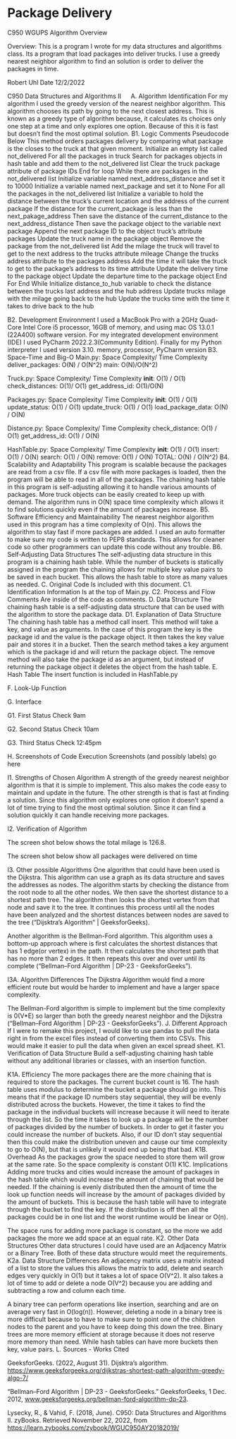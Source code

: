 # Package Delivery
 
 
 






C950 WGUPS Algorithm Overview

Overview: This is a program I wrote for my data structures and algorithms class. Its a program that load packages into deliver trucks. I use a greedy nearest neighbor algorithm to find an solution is order to deliver the packages in time.

Robert Uhl
Date 12/2/2022

C950 Data Structures and Algorithms II
 
A. Algorithm Identification
For my algorithm I used the greedy version of the nearest neighbor algorithm. This algorithm chooses its path by going to the next closest address. This is known as a greedy type of algorithm because, it calculates its choices only one step at a time and only explores one option. Because of this it is fast but doesn’t find the most optimal solution.
B1. Logic Comments
Pseudocode Below
This method orders packages delivery by comparing what package is the closes to the truck at that given moment.
Initialize an empty list called not_delivered
For all the packages in truck
Search for packages objects in hash table and add them to the not_delivered list
Clear the truck package attribute of package IDs
End for loop
While there are packages in the not_delivered list
Initialize variable named next_address_distance and set it to 10000
Initialize a variable named next_package and set it to None
For all the packages in the not_delivered list
Initialize a variable to hold the distance between the truck’s current location and the address of the current package
If the distance for the current_package is less than the next_pakage_address
	Then save the distance of the current_distance to the next_address_distance
	Then save the package object to the variable next package
	Append the next package ID to the object truck’s attribute packages
	Update the truck name in the package object
	Remove the package from the not_delivered list
	Add the milage the truck will travel to get to the next address to the trucks attribute mileage
	Change the trucks address attribute to the packages address
	Add the time it will take the truck to get to the package’s address to its time attribute
	Update the delivery time to the package object
	Update the departure time to the package object
	End For
End While
Initialize distance_to_hub variable to check the distance between the trucks last address and the hub address
Update trucks milage with the milage going back to the hub
Update the trucks time with the time it takes to drive back to the hub 
	

B2. Development Environment
I used a MacBook Pro with a 2GHz Quad-Core Intel Core i5 processor, 16GB of memory, and using mac OS 13.0.1 (22A400) software version.  For my integrated development environment (IDE) I used PyCharm 2022.2.3(Community Edition). Finally for my Python interpreter I used version 3.10. memory, processor, PyCharm version 
B3. Space-Time and Big-O
Main.py: Space Complexity/ Time Complexity
deliver_packages:  O(N) / O(N^2)
main: O(N)/O(N^2)

Truck.py: Space Complexity/ Time Complexity
__init__: O(1) / O(1)
check_distances: O(1)/ O(1)
get_address_id: O(1)/O(N)

Packages.py: Space Complexity/ Time Complexity
__init__: O(1) / O(1)
update_status: O(1) / O(1)
update_truck: O(1) / O(1)
load_package_data: O(N) / O(N)

Distance.py: Space Complexity/ Time Complexity
check_distance: O(1) / O(1)
get_address_id: O(1) / O(N)

HashTable.py: Space Complexity/ Time Complexity
__init__: O(1) / O(1)
insert: O(1) / O(N)
search: O(1) / O(N)
remove: O(1) / O(N)
TOTAL: O(N) / O(N^2)
B4. Scalability and Adaptability
This program is scalable because the packages are read from a csv file. If a csv file with more packages is loaded, then the program will be able to read in all of the packages. The chaining hash table in this program is self-adjusting allowing it to handle various amounts of packages. More truck objects can be easily created to keep up with demand. The algorithm runs in O(N) space time complexity which allows it to find solutions quickly even if the amount of packages increase.
B5. Software Efficiency and Maintainability
The nearest neighbor algorithm used in this program has a time complexity of O(n). This allows the algorithm to stay fast if more packages are added.
I used an auto formatter to make sure my code is written to PEP8 standards. This allows for cleaner code so other programmers can update this code without any trouble.
B6. Self-Adjusting Data Structures
The self-adjusting data structure in this program is a chaining hash table. While the number of buckets is statically assigned in the program the chaining allows for multiple key value pairs to be saved in each bucket. This allows the hash table to store as many values as needed.
C. Original Code
Is included with this document.
C1. Identification Information
Is at the top of Main.py.
C2. Process and Flow Comments
Are inside of the code as comments.
D. Data Structure
The chaining hash table is a self-adjusting data structure that can be used with the algorithm to store the package data.
D1. Explanation of Data Structure
The chaining hash table has a method call insert. This method will take a key, and value as arguments. In the case of this program the key is the package id and the value is the package object. It then takes the key value pair and stores it in a bucket. 
Then the search method takes a key argument which is the package id and will return the package object. The remove method will also take the package id as an argument, but instead of returning the package object it deletes the object from the hash table.
E. Hash Table
The insert function is included in HashTable.py

F. Look-Up Function

 

G. Interface

 

G1. First Status Check
9am
 
G2. Second Status Check
10am
 
G3. Third Status Check
12:45pm 


H. Screenshots of Code Execution
Screenshots (and possibly labels) go here
 
I1. Strengths of Chosen Algorithm
A strength of the greedy nearest neighbor algorithm is that it is simple to implement. This also makes the code easy to maintain and update in the future. The other strength is that is fast at finding a solution. Since this algorithm only explores one option it doesn’t spend a lot of time trying to find the most optimal solution. Since it can find a solution quickly it can handle receiving more packages.

I2. Verification of Algorithm

The screen shot below shows the total milage is 126.8.
 
The screen shot below show all packages were delivered on time
 
I3. Other possible Algorithms
One algorithm that could have been used is the Dijkstra. This algorithm can use a graph as its data structure and saves the addresses as nodes. The algorithm starts by checking the distance from the root node to all the other nodes. We then save the shortest distance to a shortest path tree. The algorithm then looks the shortest vertex from that node and save it to the tree. It continues this process until all the nodes have been analyzed and the shortest distances between nodes are saved to the tree (“Dijsktra’s Algorithm” | GeeksforGeeks).

Another algorithm is the Bellman-Ford algorithm. This algorithm uses a bottom-up approach where is first calculates the shortest distances that has 1 edge(or vertex) in the path. It then calculates the shortest path that has no more than 2 edges. It then repeats this over and over until its complete (“Bellman–Ford Algorithm | DP-23 - GeeksforGeeks”). 

I3A. Algorithm Differences
The Dijkstra Algorithm would find a more efficient route but would be harder to implement and have a larger space complexity.

The Bellman-Ford algorithm is simple to implement but the time complexity is 0(V*E) so larger than both the greedy nearest neighbor and the Dijkstra (“Bellman–Ford Algorithm | DP-23 - GeeksforGeeks”).
J. Different Approach
If I were to remake this project, I would like to use pandas to pull the data right in from the excel files instead of converting them into CSVs. This would make it easier to pull the data when given an excel spread sheet.
K1. Verification of Data Structure
Build a self-adjusting chaining hash table without any additional libraries or classes, with an insertion function.

K1A. Efficiency
The more packages there are the more chaining that is required to store the packages. The current bucket count is 16. The hash table uses modulus to determine the bucket a package should go into. This means that if the package ID numbers stay sequential, they will be evenly distributed across the buckets. However, the time it takes to find the package in the individual buckets will increase because it will need to iterate through the list. So the time it takes to look up a package will be the number of packages divided by the number of buckets. In order to get it faster you could increase the number of buckets. Also, if our ID don’t stay sequential then this could make the distribution uneven and cause our time complexity to go to O(N), but that is unlikely it would end up being that bad.
K1B. Overhead
As the packages grow the space needed to store them will grow at the same rate. So the space complexity is constant O(1)
K1C. Implications
Adding more trucks and cities would increase the amount of packages in the hash table which would increase the amount of chaining that would be needed. If the chaining is evenly distributed then the amount of time the look up function needs will increase by the amount of packages divided by the amount of buckets. This is because the hash table will have to integrate through the bucket to find the key. If the distribution is off then all the packages could be in one list and the worst runtime would be linear or O(n).

The space runs for adding more package is constant, so the more we add packages the more we add space at an equal rate.
K2. Other Data Structures
Other data structures I could have used are an Adjacency Matrix or a Binary Tree. Both of these data structure would meet the requirements.
K2a. Data Structure Differences
An adjacency matrix uses a matrix instead of a list to store the values this allows the matrix to add, delete and search edges very quickly in O(1) but it takes a lot of space O(V^2). It also takes a lot of time to add or delete a node O(V^2) because you are adding and subtracting a row and column each time.

A binary tree can perform operations like insertion, searching and are on average very fast in O(log(n)). However, deleting a node in a binary tree is more difficult because to have to make sure to point one of the children nodes to the parent and you have to keep doing this down the tree. Binary trees are more memory efficient at storage because it does not reserve more memory than need. While hash tables can have more buckets then key, value pairs.
L. Sources - Works Cited

GeeksforGeeks. (2022, August 31). Dijsktra’s algorithm. https://www.geeksforgeeks.org/dijkstras-shortest-path-algorithm-greedy-algo-7/

“Bellman–Ford Algorithm | DP-23 - GeeksforGeeks.” GeeksforGeeks, 1 Dec. 2012, www.geeksforgeeks.org/bellman-ford-algorithm-dp-23.

Lysecky, R., & Vahid, F. (2018, June). C950: Data Structures and Algorithms II. zyBooks.
Retrieved November 22, 2022, from  https://learn.zybooks.com/zybook/WGUC950AY20182019/


